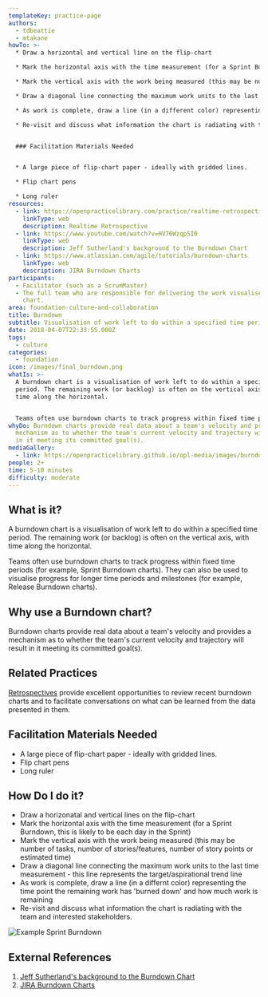 ```yaml
---
templateKey: practice-page
authors:
  - tdbeattie
  - mtakane
howTo: >-
  * Draw a horizontal and vertical line on the flip-chart

  * Mark the horizontal axis with the time measurement (for a Sprint Burndown, this is likely to be each day in the Sprint)

  * Mark the vertical axis with the work being measured (this may be number of tasks, number of stories/features, number of story points or estimated time)

  * Draw a diagonal line connecting the maximum work units to the last time measurement - this line represents the target/aspirational trend line

  * As work is complete, draw a line (in a different color) representing the time point the remaining work has 'burned down' and how much work is remaining

  * Re-visit and discuss what information the chart is radiating with the team and interested stakeholders.


  ### Facilitation Materials Needed


  * A large piece of flip-chart paper - ideally with gridded lines.

  * Flip chart pens

  * Long ruler
resources:
  - link: https://openpracticelibrary.com/practice/realtime-retrospective/
    linkType: web
    description: Realtime Retrospective
  - link: https://www.youtube.com/watch?v=HV76WzqpSI0
    linkType: web
    description: Jeff Sutherland's background to the Burndown Chart
  - link: https://www.atlassian.com/agile/tutorials/burndown-charts
    linkType: web
    description: JIRA Burndown Charts
participants:
  - Facilitator (such as a ScrumMaster)
  - The full team who are responsible for delivering the work visualised on the
    chart.
area: foundation-culture-and-collaboration
title: Burndown
subtitle: Visualisation of work left to do within a specified time period
date: 2018-04-07T22:33:55.000Z
tags:
  - culture
categories: 
  - foundation
icon: /images/final_burndown.png
whatIs: >-
  A burndown chart is a visualisation of work left to do within a specified time
  period. The remaining work (or backlog) is often on the vertical axis, with
  time along the horizontal. 


  Teams often use burndown charts to track progress within fixed time periods (for example, Sprint Burndown charts). They can also be used to visualise progress for longer time periods and milestones (for example, Release Burndown charts).
whyDo: Burndown charts provide real data about a team's velocity and provides a
  mechanism as to whether the team's current velocity and trajectory will result
  in it meeting its committed goal(s).
mediaGallery:
  - link: https://openpracticelibrary.github.io/opl-media/images/burndown.png
people: 2+
time: 5-10 minutes
difficulty: moderate
---
```

## What is it?

A burndown chart is a visualisation of work left to do within a specified time period. The remaining work (or backlog) is often on the vertical axis, with time along the horizontal.

Teams often use burndown charts to track progress within fixed time periods (for example, Sprint Burndown charts). They can also be used to visualise progress for longer time periods and milestones (for example, Release Burndown charts).

## Why use a Burndown chart?

Burndown charts provide real data about a team's velocity and provides a mechanism as to whether the team's current velocity and trajectory will result in it meeting its committed goal(s).

## Related Practices

[Retrospectives](/practice/realtime-retrospective/) provide excellent opportunities to review recent burndown charts and to facilitate conversations on what can be learned from the data presented in them.

## Facilitation Materials Needed

* A large piece of flip-chart paper - ideally with gridded lines.
* Flip chart pens
* Long ruler

## How Do I do it?

* Draw a horizonatal and vertical lines on the flip-chart
* Mark the horizontal axis with the time measurement (for a Sprint Burndown, this is likely to be each day in the Sprint)
* Mark the vertical axis with the work being measured (this may be number of tasks, number of stories/features, number of story points or estimated time)
* Draw a diagonal line connecting the maximum work units to the last time measurement - this line represents the target/aspirational trend line
* As work is complete, draw a line (in a differnt color) representing the time point the remaining work has 'burned down' and how much work is remaining
* Re-visit and discuss what information the chart is radiating with the team and interested stakeholders.

![Example Sprint Burndown](/images/burndown.png)

## External References

1. [Jeff Sutherland's background to the Burndown Chart](https://www.youtube.com/watch?v=HV76WzqpSI0)
2. [JIRA Burndown Charts](https://www.atlassian.com/agile/tutorials/burndown-charts)
